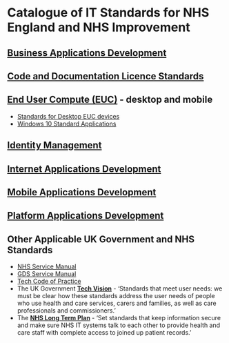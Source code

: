 # Catalogue of IT Standards for NHS England and NHS Improvement

## [Business Applications Development](./business-dev)

## [Code and Documentation Licence Standards](./licence-standard)

## [End User Compute (EUC)](./euc) - desktop and mobile

* [Standards for Desktop EUC devices](./euc/desktop-devices.md)
* [Windows 10 Standard Applications](./euc/windows-10-standard-apps.md)

## [Identity Management](./identity-management)

## [Internet Applications Development](./internet-dev)

## [Mobile Applications Development](./mobile-dev)

## [Platform Applications Development](./platform-dev)

## Other Applicable UK Government and NHS Standards

* [NHS Service Manual](https://service-manual.nhs.uk)
* [GDS Service Manual](https://www.gov.uk/service-manual)
* [Tech Code of Practice](https://www.gov.uk/government/publications/technology-code-of-practice)
* The UK Government **[Tech Vision](https://www.gov.uk/government/publications/the-future-of-healthcare-our-vision-for-digital-data-and-technology-in-health-and-care/the-future-of-healthcare-our-vision-for-digital-data-and-technology-in-health-and-care)** - ‘Standards that meet user needs: we must be clear how these standards address the user needs of people who use health and care services, carers and families, as well as care professionals and commissioners.’
* The **[NHS Long Term Plan](https://www.longtermplan.nhs.uk/areas-of-work/digital-transformation/)** - ‘Set standards that keep information secure and make sure NHS IT systems talk to each other to provide health and care staff with complete access to joined up patient records.’
